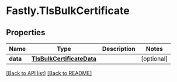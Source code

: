 # Fastly.TlsBulkCertificate

## Properties

Name | Type | Description | Notes
------------ | ------------- | ------------- | -------------
**data** | [**TlsBulkCertificateData**](TlsBulkCertificateData.md) |  | [optional] 


[[Back to API list]](../../README.md#endpoints) [[Back to README]](../../README.md)
